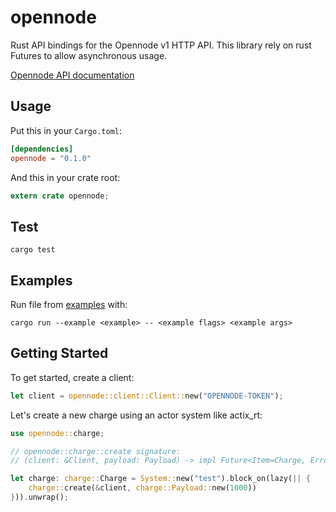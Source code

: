 # opennode

Rust API bindings for the Opennode v1 HTTP API.
This library rely on rust Futures to allow asynchronous usage.

[Opennode API documentation](https://developers.opennode.co)

## Usage

Put this in your `Cargo.toml`:

```toml
[dependencies]
opennode = "0.1.0"
```

And this in your crate root:

```rust
extern crate opennode;
```

## Test

```
cargo test
```

## Examples

Run file from [examples](./examples) with:

```
cargo run --example <example> -- <example flags> <example args>
```

## Getting Started

To get started, create a client:

```rust
let client = opennode::client::Client::new("OPENNODE-TOKEN");
```

Let's create a new charge using an actor system like actix_rt:

```rust
use opennode::charge;

// opennode::charge::create signature:
// (client: &Client, payload: Payload) -> impl Future<Item=Charge, Error=Error>

let charge: charge::Charge = System::new("test").block_on(lazy(|| {
    charge::create(&client, charge::Payload::new(1000))
})).unwrap();
```

